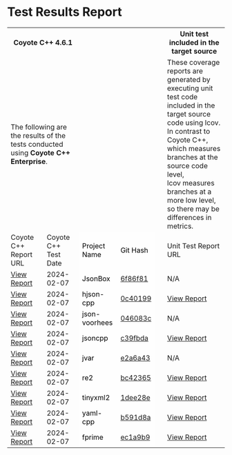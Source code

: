 # Test Results Report
<style>
    table tr td:nth-child(5),
    table tr:nth-child(2) td:nth-child(3),
    table tr:nth-child(1) th:nth-child(3)
    {
        padding-left: 3vw;
    }
</style>

<table>
    <tr>
        <th colspan="2">
            Coyote C++ 4.6.1
        </th>
        <th colspan="2">
        </th>
        <th>
             Unit test included in the target source
        </th>
    </tr>
    <tr>
        <td colspan="2">
            The following are the results of the tests conducted using <strong>Coyote C++ Enterprise</strong>.
        </td>
        <td colspan="2">
        </td>
        <td>
        These coverage reports are generated by executing unit test code included in the target source code using lcov. <br>
        In contrast to Coyote C++, which measures branches at the source code level, <br>
        lcov measures branches at a more low level, so there may be differences in metrics.
        </td>
    </tr>
    <tr>
        <td>
            Coyote C++ Report URL
        </td>
        <td>
            Coyote C++ Test Date
        </td>
        <td style="background-color: rgba(255, 255, 255, 0.8); color: black;">
            Project Name
        </td>
        <td style="background-color: rgba(255, 255, 255, 0.8); color: black;">
            Git Hash
        </td>
        <td>
            Unit Test Report URL
        </td>
    </tr>
    <tr>
        <td>
            <a href="https://codemind-research.github.io/results/linux/4.6.1/JsonBox_Report.html">View Report</a>
        </td>
        <td>
            2024-02-07
        </td>
        <td style="background-color: rgba(255, 255, 255, 0.8); color: black;">
           JsonBox
        </td>
        <td style="background-color: rgba(255, 255, 255, 0.8); color: black;">
            <a href="https://github.com/anhero/JsonBox/tree/6f86f81d1254357f9f0650f540125e1115986cfb">6f86f81</a>
        </td>
        <td>
            N/A
        </td>
    </tr>
    <tr>
        <td>
            <a href="https://codemind-research.github.io/results/linux/4.6.1/hjson-cpp_Report.html">View Report</a>
        </td>
        <td>
            2024-02-07
        </td>
        <td style="background-color: rgba(255, 255, 255, 0.8); color: black;">
            hjson-cpp
        </td>
        <td style="background-color: rgba(255, 255, 255, 0.8); color: black;">
            <a href="https://github.com/hjson/hjson-cpp/tree/0c40199c3f9de03068a8cf7191a3183c3f26a2ce">0c40199</a>
        </td>
        <td>
            <a href="https://codemind-research.github.io/results/linux/4.6.1/unit_test_coverage_report/hjson-cpp/index.html">View Report</a>
        </td>
    </tr>
    <tr>
        <td>
            <a href="https://codemind-research.github.io/results/linux/4.6.1/json-voorhees_Report.html">View Report</a>
        </td>
        <td>
            2024-02-07
        </td>
        <td style="background-color: rgba(255, 255, 255, 0.8); color: black;">
           json-voorhees
        </td>
        <td style="background-color: rgba(255, 255, 255, 0.8); color: black;">
            <a href="https://github.com/tgockel/json-voorhees/tree/046083c74cd2d2740a1db50075e18f816050c0e5">046083c</a>
        </td>
        <td>
            N/A
        </td>
    </tr>
    <tr>
        <td>
            <a href="https://codemind-research.github.io/results/linux/4.6.1/jsoncpp_Report.html">View Report</a>
        </td>
        <td>
            2024-02-07
        </td>
        <td style="background-color: rgba(255, 255, 255, 0.8); color: black;">
           jsoncpp
        </td>
        <td style="background-color: rgba(255, 255, 255, 0.8); color: black;">
            <a href="https://github.com/open-source-parsers/jsoncpp/tree/c39fbdac0f0f6638d5cfca43988750a1aac512db">c39fbda</a>
        </td>
        <td>
            <a href="https://codemind-research.github.io/results/linux/4.6.1/unit_test_coverage_report/jsoncpp/index.html">View Report</a>
        </td>
    </tr>
    <tr>
        <td>
            <a href="https://codemind-research.github.io/results/linux/4.6.1/jvar_Report.html">View Report</a>
        </td>
        <td>
            2024-02-07
        </td>
        <td style="background-color: rgba(255, 255, 255, 0.8); color: black;">
           jvar
        </td>
        <td style="background-color: rgba(255, 255, 255, 0.8); color: black;">
            <a href="https://github.com/YasserAsmi/jvar/tree/e2a6a439951f96a1c1853f574d8f15e33bf50d56">e2a6a43</a>
        </td>
        <td>
            N/A
        </td>
    </tr>
    <tr>
        <td>
            <a href="https://codemind-research.github.io/results/linux/4.6.1/re2_Report.html">View Report</a>
        </td>
        <td>
            2024-02-07
        </td>
        <td style="background-color: rgba(255, 255, 255, 0.8); color: black;">
           re2
        </td>
        <td style="background-color: rgba(255, 255, 255, 0.8); color: black;">
            <a href="https://github.com/google/re2/tree/bc423653fdf28618554da96e1532662d1e33eaca">bc42365</a>
        </td>
        <td>
            <a href="https://codemind-research.github.io/results/linux/4.6.1/unit_test_coverage_report/re2/index.html">View Report</a>
        </td>
    </tr>
    <tr>
        <td>
            <a href="https://codemind-research.github.io/results/linux/4.6.1/tinyxml2_Report.html">View Report</a>
        </td>
        <td>
            2024-02-07
        </td>
        <td style="background-color: rgba(255, 255, 255, 0.8); color: black;">
           tinyxml2
        </td>
        <td style="background-color: rgba(255, 255, 255, 0.8); color: black;">
            <a href="https://github.com/leethomason/tinyxml2/tree/1dee28e51f9175a31955b9791c74c430fe13dc82">1dee28e</a>
        </td>
        <td>
            <a href="https://codemind-research.github.io/results/linux/4.6.1/unit_test_coverage_report/tinyxml2/index.html">View Report</a>
        </td>
    </tr>
    <tr>
        <td>
            <a href="https://codemind-research.github.io/results/linux/4.6.1/yaml-cpp_Report.html">View Report</a>
        </td>
        <td>
            2024-02-07
        </td>
        <td style="background-color: rgba(255, 255, 255, 0.8); color: black;">
            yaml-cpp
        </td>
        <td style="background-color: rgba(255, 255, 255, 0.8); color: black;">
            <a href="https://github.com/jbeder/yaml-cpp/tree/b591d8ae2ad1ff373273c3e05973adf6c46abfa8">b591d8a</a>
        </td>
        <td>
            <a href="https://codemind-research.github.io/results/linux/4.6.1/unit_test_coverage_report/yaml-cpp/index.html">View Report</a>
        </td>
    </tr>
    <tr>
        <td>
            <a href="https://codemind-research.github.io/results/linux/4.6.1/fprime_Report.html">View Report</a>
        </td>
        <td>
            2024-02-07
        </td>
        <td style="background-color: rgba(255, 255, 255, 0.8); color: black;">
            fprime
        </td>
        <td style="background-color: rgba(255, 255, 255, 0.8); color: black;">
            <a href="https://github.com/nasa/fprime/tree/ec1a9b9f3eccec94863b7498a64b845edd451b8">ec1a9b9</a>
        </td>
        <td>
            <a href="https://codemind-research.github.io/results/linux/4.6.1/unit_test_coverage_report/fprime/index.html">View Report</a>
        </td>
    </tr>
</table>
